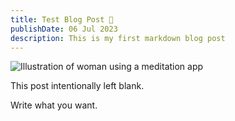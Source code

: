 ```yaml
---
title: Test Blog Post 👋
publishDate: 06 Jul 2023
description: This is my first markdown blog post
---
```


![Illustration of woman using a meditation app](/assets/blog/casual-life-3d-meditation-crystal.webp)

This post intentionally left blank.

Write what you want.
